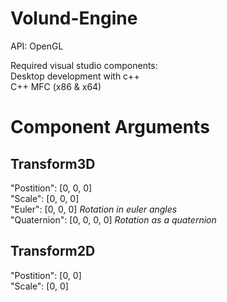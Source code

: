 # Volund-Engine

API: OpenGL

Required visual studio components:   
Desktop development with c++  
C++ MFC (x86 & x64)  

# Component Arguments

## Transform3D

"Postition": [0, 0, 0]  
"Scale":  [0, 0, 0]  
"Euler": [0, 0, 0] *Rotation in euler angles*  
"Quaternion": [0, 0, 0, 0] *Rotation as a quaternion*  

## Transform2D

"Postition": [0, 0]  
"Scale":  [0, 0]  
